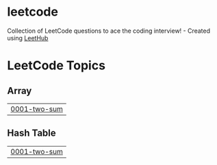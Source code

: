 # leetcode
Collection of LeetCode questions to ace the coding interview! - Created using [LeetHub](https://github.com/QasimWani/LeetHub)

<!---LeetCode Topics Start-->
# LeetCode Topics
## Array
|  |
| ------- |
| [0001-two-sum](https://github.com/orbham/leetcode/tree/master/0001-two-sum) |
## Hash Table
|  |
| ------- |
| [0001-two-sum](https://github.com/orbham/leetcode/tree/master/0001-two-sum) |
<!---LeetCode Topics End-->